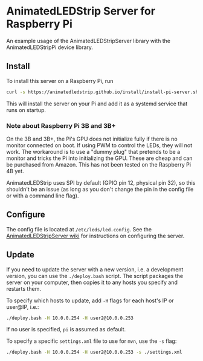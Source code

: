 # AnimatedLEDStrip Server for Raspberry Pi
An example usage of the AnimatedLEDStripServer library with the AnimatedLEDStripPi device library.

## Install
To install this server on a Raspberry Pi, run
```bash
curl -s https://animatedledstrip.github.io/install/install-pi-server.sh | sudo bash
```

This will install the server on your Pi and add it as a systemd service that runs on startup.

### Note about Raspberry Pi 3B and 3B+
On the 3B and 3B+, the Pi's GPU does not initialize fully if there is no monitor connected on boot.
If using PWM to control the LEDs, they will not work.
The workaround is to use a "dummy plug" that pretends to be a monitor and tricks the Pi into initializing the GPU.
These are cheap and can be purchased from Amazon.
This has not been tested on the Raspberry Pi 4B yet.

AnimatedLEDStrip uses SPI by default (GPIO pin 12, physical pin 32), so this shouldn't be an issue
(as long as you don't change the pin in the config file or with a command line flag).


## Configure
The config file is located at `/etc/leds/led.config`.
See the [AnimatedLEDStripServer wiki](https://github.com/AnimatedLEDStrip/server/wiki/Configuration) for instructions on configuring the server.


## Update
If you need to update the server with a new version, i.e. a development version, you can use the `./deploy.bash` script.
The script packages the server on your computer, then copies it to any hosts you specify and restarts them.

To specify which hosts to update, add `-H` flags for each host's IP or user@IP, i.e.:
```bash
./deploy.bash -H 10.0.0.254 -H user2@10.0.0.253
```
If no user is specified, `pi` is assumed as default.

To specify a specific `settings.xml` file to use for `mvn`, use the `-s` flag:

```bash
./deploy.bash -H 10.0.0.254 -H user2@10.0.0.253 -s ./settings.xml
```
